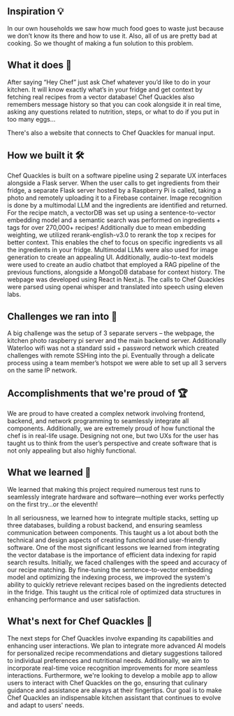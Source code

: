 ## Inspiration 💡
In our own households we saw how much food goes to waste just because we don’t know its there and how to use it. Also, all of us are pretty bad at cooking. So we thought of making a fun solution to this problem.

## What it does 🍳
After saying “Hey Chef” just ask Chef whatever you’d like to do in your kitchen. It will know exactly what’s in your fridge and get context by fetching real recipes from a vector database! Chef Quackles also remembers message history so that you can cook alongside it in real time, asking any questions related to nutrition, steps, or what to do if you put in too many eggs…

There's also a website that connects to Chef Quackles for manual input. 

## How we built it 🛠️
Chef Quackles is built on a software pipeline using 2 separate UX interfaces alongside a Flask server. When the user calls to get ingredients from their fridge, a separate Flask server hosted by a Raspberry Pi is called, taking a photo and remotely uploading it to a Firebase container. Image recognition is done by a multimodal LLM and the ingredients are identified and returned. For the recipe match, a vectorDB was set up using a sentence-to-vector embedding model and a semantic search was performed on ingredients + tags for over 270,000+ recipes!  Additionally due to mean embedding weighting, we utilized rerank-english-v3.0 to rerank the top x recipes for better context. This enables the chef to focus on specific ingredients vs all the ingredients in your fridge. Multimodal LLMs were also used for image generation to create an appealing UI. Additionally, audio-to-text models were used to create an audio chatbot that employed a RAG pipeline of the previous functions, alongside a MongoDB database for context history. The webpage was developed using React in Next.js. The calls to Chef Quackles were parsed using openai whisper and translated into speech using eleven labs. 

## Challenges we ran into 🤔
A big challenge was the setup of 3 separate servers – the webpage, the kitchen photo raspberry pi server and the main backend server.  Additionally Waterloo wifi was not a standard ssid + password network which created challenges with remote SSHing into the pi. Eventually through a delicate process using a team member’s hotspot we were able to set up all 3 servers on the same IP network. 

## Accomplishments that we're proud of 🏆
We are proud to have created a complex network involving frontend, backend, and network programming to seamlessly integrate all components. Additionally, we are extremely proud of how functional the chef is in real-life usage. Designing not one, but two UXs for the user has taught us to think from the user’s perspective and create software that is not only appealing but also highly functional. 

## What we learned 🧠
We learned that making this project required numerous test runs to seamlessly integrate hardware and software—nothing ever works perfectly on the first try…or the eleventh! 

In all seriousness, we learned how to integrate multiple stacks, setting up three databases, building a robust backend, and ensuring seamless communication between components. This taught us a lot about both the technical and design aspects of creating functional and user-friendly software. One of the most significant lessons we learned from integrating the vector database is the importance of efficient data indexing for rapid search results. Initially, we faced challenges with the speed and accuracy of our recipe matching. By fine-tuning the sentence-to-vector embedding model and optimizing the indexing process, we improved the system's ability to quickly retrieve relevant recipes based on the ingredients detected in the fridge. This taught us the critical role of optimized data structures in enhancing performance and user satisfaction.

## What's next for Chef Quackles 🚀
The next steps for Chef Quackles involve expanding its capabilities and enhancing user interactions. We plan to integrate more advanced AI models for personalized recipe recommendations and dietary suggestions tailored to individual preferences and nutritional needs. Additionally, we aim to incorporate real-time voice recognition improvements for more seamless interactions. Furthermore, we're looking to develop a mobile app to allow users to interact with Chef Quackles on the go, ensuring that culinary guidance and assistance are always at their fingertips. Our goal is to make Chef Quackles an indispensable kitchen assistant that continues to evolve and adapt to users' needs.
